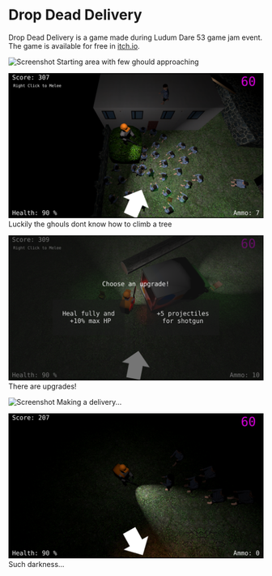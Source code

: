 # Drop Dead Delivery

Drop Dead Delivery is a game made during Ludum Dare 53 game jam event. The game
is available for free in [itch.io](https://martta.itch.io/drop-dead-delivery). 


![Screenshot](screenshot-1.png)
Starting area with few ghould approaching

![Screenshot](screenshot-2.png)
Luckily the ghouls dont know how to climb a tree

![Screenshot](screenshot-3.png)
There are upgrades!

![Screenshot](screenshot-4.png)
Making a delivery...

![Screenshot](screenshot-5.png)
Such darkness...
